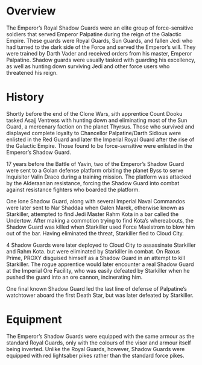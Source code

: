 # Overview

The Emperor’s Royal Shadow Guards were an elite group of force-sensitive soldiers that served Emperor Palpatine during the reign of the Galactic Empire.
These guards were Royal Guards, Sun Guards, and fallen Jedi who had turned to the dark side of the Force and served the Emperor’s will.
They were trained by Darth Vader and received orders from his master, Emperor Palpatine.
Shadow guards were usually tasked with guarding his excellency, as well as hunting down surviving Jedi and other force users who threatened his reign.

# History

Shortly before the end of the Clone Wars, sith apprentice Count Dooku tasked Asajj Ventress with hunting down and eliminating most of the Sun Guard, a mercenary faction on the planet Thyrsus.
Those who survived and displayed complete loyalty to Chancellor Palpatine/Darth Sidious were enlisted in the Red Guard and later the Imperial Royal Guard after the rise of the Galactic Empire.
Those found to be force-sensitive were enlisted in the Emperor’s Shadow Guard.

17 years before the Battle of Yavin, two of the Emperor’s Shadow Guard were sent to a Golan defense platform orbiting the planet Byss to serve Inquisitor Valin Draco during a training mission.
The platform was attacked by the Alderaanian resistance, forcing the Shadow Guard into combat against resistance fighters who boarded the platform.

One lone Shadow Guard, along with several Imperial Naval Commandos were later sent to Nar Shaddaa when Galen Marek, otherwise known as Starkiller, attempted to find Jedi Master Rahm Kota in a bar called the Undertow.
After making a commotion trying to find Kota’s whereabouts, the Shadow Guard was killed when Starkiller used Force Maelstrom to blow him out of the bar.
Having eliminated the threat, Starkiller fled to Cloud City.

4 Shadow Guards were later deployed to Cloud City to assassinate Starkiller and Rahm Kota.
but were eliminated by Starkiller in combat.
On Raxus Prime, PROXY disguised himself as a Shadow Guard in an attempt to kill Starkiller.
The rogue apprentice would later encounter a real Shadow Guard at the Imperial Ore Facility, who was easily defeated by Starkiller when he pushed the guard into an ore cannon, incinerating him.

One final known Shadow Guard led the last line of defense of Palpatine’s watchtower aboard the first Death Star, but was later defeated by Starkiller.

# Equipment

The Emperor’s Shadow Guards were equipped with the same armour as the standard Royal Guards, only with the colours of the visor and armour itself being inverted.
Unlike the Royal Guards, however, Shadow Guards were equipped with red lightsaber pikes rather than the standard force pikes.
